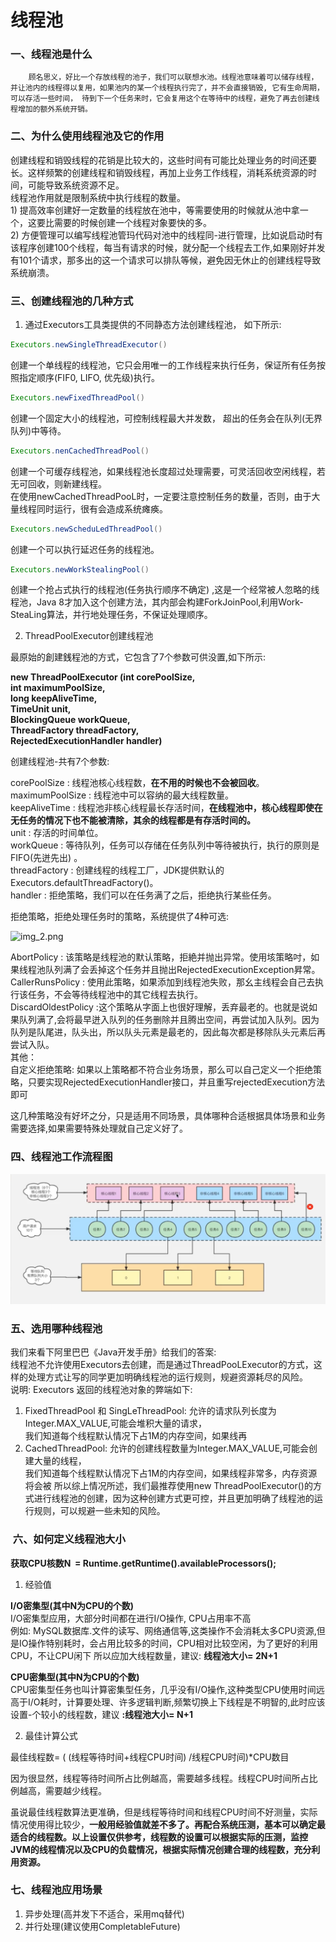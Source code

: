 # 线程池


### 一、线程池是什么

        顾名思义，好比一个存放线程的池子，我们可以联想水池。线程池意味着可以储存线程，并让池内的线程得以复用，如果池内的某一个线程执行完了，并不会直接销毁, 它有生命周期，可以存活一些时间， 待到下一个任务来时，它会复用这个在等待中的线程，避免了再去创建线程增加的额外系统开销。


### 二、为什么使用线程池及它的作用

创建线程和销毁线程的花销是比较大的，这些时间有可能比处理业务的时间还要长。这样频繁的创建线程和销毁线程，再加上业务工作线程，消耗系统资源的时间，可能导致系统资源不足。<br />线程池作用就是限制系统中执行线程的数量。<br />1)  提高效率创建好一定数量的线程放在池中，等需要使用的时候就从池中拿一个，这要比需要的时候创建一个线程对象要快的多。<br />2)  方便管理可以编写线程池管玛代码对池中的线程同-进行管理，比如说启动时有该程序创建100个线程，每当有请求的时候，就分配一个线程去工作,如果刚好并发有101个请求，那多出的这一个请求可以排队等候，避免因无休止的创建线程导致系统崩溃。
<a name="weTPG"></a>

### 三、创建线程池的几种方式

1) 通过Executors工具类提供的不同静态方法创建线程池， 如下所示:

```java
Executors.newSingleThreadExecutor()
```

创建一个单线程的线程池，它只会用唯一的工作线程来执行任务，保证所有任务按照指定顺序(FIF0, LIFO, 优先级)执行。

```java
Executors.newFixedThreadPool()
```

创建一个固定大小的线程池，可控制线程最大并发数， 超出的任务会在队列(无界队列)中等待。

```java
Executors.nenCachedThreadPool()
```

创建一个可缓存线程池，如果线程池长度超过处理需要，可灵活回收空闲线程，若无可回收，则新建线程。<br />在使用newCachedThreadPooL时，一定要注意控制任务的数量，否则，由于大量线程同时运行，很有会造成系统瘫痪。

```java
Executors.newScheduLedThreadPool()
```

创建一个可以执行延迟任务的线程池。

```java
Executors.newWorkStealingPool()
```

创建一个抢占式执行的线程池(任务执行顺序不确定) ,这是一个经常被人忽略的线程池，Java 8才加入这个创建方法，其内部会构建ForkJoinPool,利用Work-SteaLing算法，并行地处理任务，不保证处理顺序。

2)  ThreadPoolExecutor创建线程池

最原始的創建銭程池的方式，它包含了7个参数可供没置,如下所示:

**new ThreadPoolExecutor (int corePoolSize,<br />int maximumPoolSize,<br />long keepAliveTime,<br />TimeUnit unit,<br />BlockingQueue workQueue,<br />ThreadFactory threadFactory,<br />RejectedExecutionHandler handler)**

创建线程池-共有7个参数:

corePoolSize : 线程池核心线程数，**在不用的时候也不会被回收**。<br />maximumPoolSize : 线程池中可以容纳的最大线程数量。<br />keepAliveTime : 线程池非核心线程最长存活时间，**在线程池中，核心线程即使在无任务的情况下也不能被清除，其余的线程都是有存活时间的。**<br />unit : 存活的时间单位。<br />workQueue : 等待队列，任务可以存储在任务队列中等待被执行，执行的原则是FIFO(先迸先出) 。<br />threadFactory : 创建线程的线程工厂，JDK提供默认的 Executors.defaultThreadFactory()。<br />handler : 拒绝策略，我们可以在任务满了之后，拒绝执行某些任务。

拒绝策略，拒绝处理任务时的策略，系统提供了4种可选:

![img_2.png](https://cdn.nlark.com/yuque/0/2022/png/21997886/1665151486634-74bdb43f-1512-4198-9b1d-cb6c1b22e13a.png#clientId=u8d777ed7-f78f-4&crop=0&crop=0&crop=1&crop=1&from=paste&height=233&id=u447483ca&name=img_2.png&originHeight=233&originWidth=799&originalType=binary&ratio=1&rotation=0&showTitle=false&size=39559&status=done&style=none&taskId=uec3f2949-b7df-4974-b89a-b4c28573332&title=&width=799)

AbortPolicy : 该策略是线程池的默认策略，拒絶并抛出异常。使用垓策略吋，如果线程池队列满了会丢掉这个任务并且抛出RejectedExecutionException昇常。<br />CallerRunsPolicy : 使用此策略，如果添加到线程池失败，那幺主线程会自己去执行该任务，不会等待线程池中的其它线程去执行。<br />DiscardOldestPolicy :这个策略从字面上也很好理解，丢弃最老的。也就是说如果队列满了,会将最早迸入队列的任务删除并且腾出空间，再尝试加入队列。因为队列是队尾进，队头出，所以队头元素是最老的，因此每次都是移除队头元素后再尝试入队。<br />其他：<br />自定义拒绝策略: 如果以上策略都不符合业务场景，那么可以自己定义一个拒绝策略，只要实现RejectedExecutionHandler接口，并且重写rejectedExecution方法即可

这几种策略没有好坏之分，只是适用不同场景，具体哪种合适根据具体场景和业务需要选择,如果需要特殊处理就自己定义好了。

<a name="Utgxb"></a>

### 四、线程池工作流程图<br />
![img_3.png](img_3.png)
<a name="nxBnb"></a>

### 五、选用哪种线程池

我们来看下阿里巴巴《Java开发手册》给我们的答案:<br />   	线程池不允许使用Executors去创建，而是通过ThreadPooLExecutor的方式，这样的处理方式让写的同学更加明确线程池的运行规则，规避资源耗尽的风险。<br />说明: Executors 返回的线程池对象的弊端如下:

1. FixedThreadPool 和 SingLeThreadPool: 允许的请求队列长度为Integer.MAX_VALUE,可能会堆积大量的请求，<br />我们知道每个线程默认情况下占1M的内存空间，如果线再
2. CachedThreadPool: 允许的创建线程数量为Integer.MAX_VALUE,可能会创建大量的线程，<br />我们知道每个线程默认情况下占1M的内存空间，如果线程非常多，内存资源将会被 所以综上情况所述，我们最推荐使用new ThreadPoolExecutor()的方式进行线程池的创建，因为这种创建方式更可控，并且更加明确了线程池的运行规则，可以规避一些未知的风险。

<a name="SuVBB"></a>

###  六、如何定义线程池大小

**获取CPU核数N  = Runtime.getRuntime().availableProcessors();**

1. 经验值

**I/O密集型(其中N为CPU的个数)**<br />I/O密集型应用，大部分时间都在进行I/O操作, CPU占用率不高<br />例如: MySQL数据库.文件的读写、网络通信等,这类操作不会消耗太多CPU资源,但是IO操作特别耗时，会占用比较多的时间，CPU相对比较空闲，为了更好的利用CPU，不让CPU闲下 所以应加大线程数量，建议: **线程池大小= 2N+1**

**CPU密集型(其中N为CPU的个数)**<br />CPU密集型任务也叫计算密集型任务，几乎没有I/O操作,这种类型CPU使用时间远高于I/O耗时，计算要处理、许多逻辑判断,频繁切换上下线程是不明智的,此时应该设置-个较小的线程数，建议 **:线程池大小= N+1**

2. 最佳计算公式

最佳线程数= ( (线程等待时间+线程CPU时间) /线程CPU时间)*CPU数目

因为很显然，线程等待时间所占比例越高，需要越多线程。线程CPU时间所占比例越高，需要越少线程。

虽说最佳线程数算法更准确，但是线程等待时间和线程CPU时间不好测量，实际情况使用得比较少，**一般用经验值就差不多了。再配合系统压测，基本可以确定最适合的线程数。以上设置仅供参考，线程数的设置可以根据实际的压测，监控JVM的线程情况以及CPU的负载情况，根据实际情况创建合理的线程数，充分利用资源。**


### 七、线程池应用场景

1. 异步处理(高并发下不适合，采用mq替代)
2. 并行处理(建议使用CompletableFuture)
